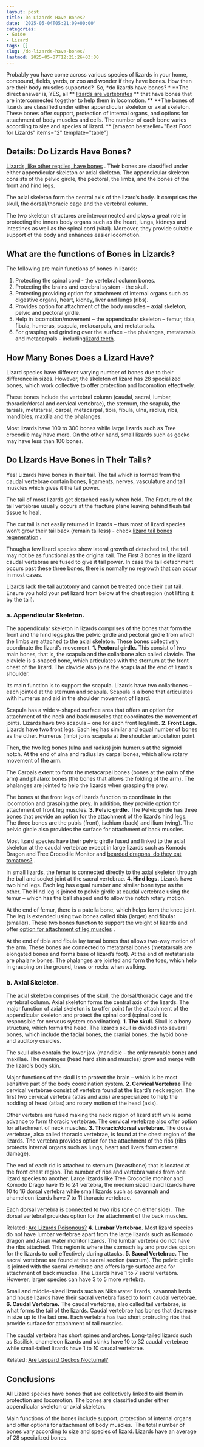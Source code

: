 ```yaml
---
layout: post
title: Do Lizards Have Bones?
date: '2025-05-04T05:21:09+00:00'
categories:
- Guide
- Lizard
tags: []
slug: /do-lizards-have-bones/
lastmod: 2025-05-07T12:21:26+03:00
---
```


Probably you have come across various species of lizards in your home, compound, fields, yards, or zoo and wonder if they have bones. How then are their body muscles supported?  So,
*do lizards have bones? *
**The direct answer is, YES, all **
[lizards are vertebrates](https://pestpolicy.com/are-lizards-vertebrates-or-invertebrates/)
** that have bones that are interconnected together to help them in locomotion. **
**The bones of lizards are classified under either appendicular skeleton or axial skeleton. These bones offer support, protection of internal organs, and options for attachment of body muscles and cells. The number of each bone varies according to size and species of lizard. **
[amazon bestseller="Best Food for Lizards" items="2" template="table"]
## Details: Do Lizards Have Bones?
[Lizards, like other reptiles, have bones](https://www.ncbi.nlm.nih.gov/pmc/articles/PMC4860302/)
. Their bones are classified under either appendicular skeleton or axial skeleton. The appendicular skeleton consists of the pelvic girdle, the pectoral, the limbs, and the bones of the front and hind legs.

The axial skeleton form the central axis of the lizard’s body. It comprises the skull, the dorsal/thoracic cage and the vertebral column.

The two skeleton structures are interconnected and plays a great role in protecting the inners body organs such as the heart, lungs, kidneys and intestines as well as the spinal cord (vital). Moreover, they provide suitable support of the body and enhances easier locomotion.
## What are the functions of Bones in Lizards?
The following are main functions of bones in lizards:
1. Protecting the spinal cord - the vertebral column bones.
2. Protecting the brains and cerebral system - the skull.
3. Protecting providing option for attachment of internal organs such as digestive organs, heart, kidney, liver and lungs (ribs).
4. Provides option for attachment of the body muscles – axial skeleton, pelvic and pectoral girdle.
5. Help in locomotion/movement – the appendicular skeleton – femur, tibia, fibula, humerus, scapula, metacarpals, and metatarsals.
6. For grasping and grinding over the surface – the phalanges, metatarsals and metacarpals - including[lizard teeth](https://pestpolicy.com/do-lizards-have-teeth/).
## How Many Bones Does a Lizard Have?
Lizard species have different varying number of bones due to their difference in sizes. However, the skeleton of lizard has 28 specialized bones, which work collective to offer protection and locomotion effectively.

These bones include the vertebral column (caudal, sacral, lumbar, thoracic/dorsal and cervical vertebrae), the sternum, the scapula, the tarsals, metatarsal, carpal, metacarpal, tibia, fibula, ulna, radius, ribs, mandibles, maxilla and the phalanges.

Most lizards have 100 to 300 bones while large lizards such as Tree crocodile may have more. On the other hand, small lizards such as gecko may have less than 100 bones.
## Do Lizards Have Bones in Their Tails?
Yes! Lizards have bones in their tail. The tail which is formed from the caudal vertebrae contain bones, ligaments, nerves, vasculature and tail muscles which gives it the tail power.

The tail of most lizards get detached easily when held. The Fracture of the tail vertebrae usually occurs at the fracture plane leaving behind flesh tail tissue to heal.

The cut tail is not easily returned in lizards – thus most of lizard species won’t grow their tail back (remain tailless) - check
[lizard tail bones regeneration](https://www.ncbi.nlm.nih.gov/pmc/articles/PMC5484412/)
.

Though a few lizard species show lateral growth of detached tail, the tail may not be as functional as the original tail. The First 3 bones in the lizard caudal vertebrae are fused to give it tail power. In case the tail detachment occurs past these three bones, there is normally no regrowth that can occur in most cases.

Lizards lack the tail autotomy and cannot be treated once their cut tail. Ensure you hold your pet lizard from below at the chest region (not lifting it by the tail).
### a. Appendicular Skeleton.
The appendicular skeleton in lizards comprises of the bones that form the front and the hind legs plus the pelvic girdle and pectoral girdle from which the limbs are attached to the axial skeleton. These bones collectively coordinate the lizard’s movement.
**1. Pectoral girdle.**
This consist of two main bones, that is, the scapula and the collarbone also called clavicle. The clavicle is s-shaped bone, which articulates with the sternum at the front chest of the lizard. The clavicle also joins the scapula at the end of lizard’s shoulder.

Its main function is to support the scapula. Lizards have two collarbones – each jointed at the sternum and scapula. Scapula is a bone that articulates with humerus and aid in the shoulder movement of lizard.

Scapula has a wide v-shaped surface area that offers an option for attachment of the neck and back muscles that coordinates the movement of joints. Lizards have two scapula – one for each front leg/limb.
**2. Front Legs.**
Lizards have two front legs. Each leg has similar and equal number of bones as the other. Humerus (limb) joins scapula at the shoulder articulation point.

Then, the two leg bones (ulna and radius) join humerus at the sigmoid notch. At the end of ulna and radius lay carpal bones, which allow rotary movement of the arm.

The Carpals extent to form the metacarpal bones (bones at the palm of the arm) and phalanx bones (the bones that allows the folding of the arm). The phalanges are jointed to help the lizards when grasping the prey.

The bones at the front legs of lizards function to coordinate in the locomotion and grasping the prey. In addition, they provide option for attachment of front leg muscles.
**3. Pelvic girdle.**
The Pelvic girdle has three bones that provide an option for the attachment of the lizard’s hind legs. The three bones are the pubis (front), ischium (back) and ilium (wing). The pelvic girdle also provides the surface for attachment of back muscles.

Most lizard species have their pelvic girdle fused and linked to the axial skeleton at the caudal vertebrae except in large lizards such as Komodo Dragon and Tree Crocodile Monitor and
[bearded dragons  do they eat tomatoes?](https://pestpolicy.com/can-bearded-dragons-eat-tomatoes/)
.

In small lizards, the femur is connected directly to the axial skeleton through the ball and socket joint at the sacral vertebrae.
**4. Hind legs.**
Lizards have two hind legs. Each leg has equal number and similar bone type as the other. The Hind leg is joined to pelvic girdle at caudal vertebrae using the femur – which has the ball shaped end to allow the notch rotary motion.

At the end of femur, there is a patella bone, which helps form the knee joint. The leg is extended using two bones called tibia (larger) and fibular (smaller). These two bones function to support the weight of lizards and offer
[option for attachment of leg muscles](http://jeb.biologists.org/content/214/18/3013)
.

At the end of tibia and fibula lay tarsal bones that allows two-way motion of the arm. These bones are connected to metatarsal bones (metatarsals are elongated bones and forms base of lizard’s foot). At the end of metatarsals are phalanx bones. The phalanges are jointed and form the toes, which help in grasping on the ground, trees or rocks when walking.
### b. Axial Skeleton.
The axial skeleton comprises of the skull, the dorsal/thoracic cage and the vertebral column. Axial skeleton forms the central axis of the lizards. The major function of axial skeleton is to offer point for the attachment of the appendicular skeleton and protect the spinal cord (spinal cord is responsible for nervous system coordination).
**1. The skull.**
Skull is a bony structure, which forms the head. The lizard’s skull is divided into several bones, which include the facial bones, the cranial bones, the hyoid bone and auditory ossicles.

The skull also contain the lower jaw (mandible - the only movable bone) and maxillae. The meninges (head hard skin and muscles) grow and merge with the lizard’s body skin.

Major functions of the skull is to protect the brain – which is be most sensitive part of the body coordination system.
**2. Cervical Vertebrae**
The cervical vertebrae consist of vertebra found at the lizard’s neck region. The first two cervical vertebra (atlas and axis) are specialized to help the nodding of head (atlas) and rotary motion of the head (axis).

Other vertebra are fused making the neck region of lizard stiff while some advance to form thoracic vertebrae. The cervical vertebrae also offer option for attachment of neck muscles.
**3. Thoracic/dorsal vertebrae.**
The dorsal vertebrae, also called thoracic vertebrae, is found at the chest region of the lizards. The vertebra provides option for the attachment of the ribs (ribs protects internal organs such as lungs, heart and livers from external damage).

The end of each rid is attached to sternum (breastbone) that is located at the front chest region. The number of ribs and vertebra varies from one lizard species to another. Large lizards like Tree Crocodile monitor and Komodo Drago have 15 to 24 vertebra, the medium sized lizard lizards have 10 to 16 dorsal vertebra while small lizards such as savannah and chameleon lizards have 7 to 11 thoracic vertebrae.

Each dorsal vertebra is connected to two ribs (one on either side).  The dorsal vertebral provides option for the attachment of the back muscles.

Related:
[Are Lizards Poisonous?](https://pestpolicy.com/are-lizards-poisonous/)
**4. Lumbar Vertebrae.**
Most lizard species do not have lumbar vertebrae apart from the large lizards such as Komodo dragon and Asian water monitor lizards. The lumbar vertebra do not have the ribs attached. This region is where the stomach lay and provides option for the lizards to coil effectively during attacks.
**5. Sacral Vertebrae.**
The sacral vertebrae are found at the sacral section (sacrum). The pelvic girdle is jointed with the sacral vertebrae and offers large surface area for attachment of back muscles. The Lizards have 1 to 7 sacral vertebra. However, larger species can have 3 to 5 more vertebra.

Small and middle-sized lizards such as Nike water lizards, savannah lards and house lizards have their sacral vertebra fused to form caudal vertebrae.
**6. Caudal Vertebrae.**
The caudal vertebrae, also called tail vertebrae, is what forms the tail of the lizards. Caudal vertebrae has bones that decrease in size up to the last one. Each vertebra has two short protruding ribs that provide surface for attachment of tail muscles.

The caudal vertebra has short spines and arches. Long-tailed lizards such as Basilisk, chameleon lizards and skinks have 10 to 32 caudal vertebrae while small-tailed lizards have 1 to 10 caudal vertebrae.

Related:
[Are Leopard Geckos Nocturnal?](https://pestpolicy.com/are-leopard-geckos-nocturnal/)
## Conclusions
All Lizard species have bones that are collectively linked to aid them in protection and locomotion. The bones are classified under either appendicular skeleton or axial skeleton.

Main functions of the bones include support, protection of internal organs and offer options for attachment of body muscles.  The total number of bones vary according to size and species of lizard. Lizards have an average of 28 specialized bones.
